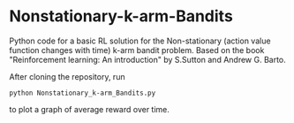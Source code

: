 # Nonstationary-k-arm-Bandits
Python code for a basic RL solution for the Non-stationary (action value function changes with time) k-arm bandit problem. Based on the book "Reinforcement learning: An introduction" by S.Sutton and Andrew G. Barto.

After cloning the repository, run

```
python Nonstationary_k-arm_Bandits.py
```

to plot a graph of average reward over time.

